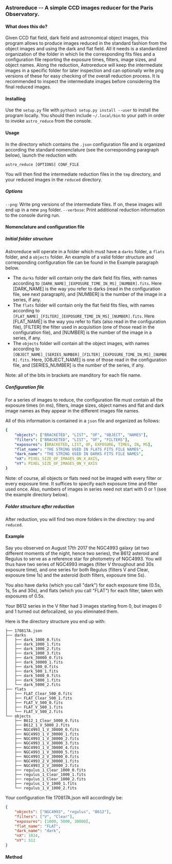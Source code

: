 ### Astroreduce -- A simple CCD images reducer for the Paris Observatory.

#### What does this do?

Given CCD flat field, dark field and astronomical object images, this program allows to produce images reduced in the standard fashion from the object images and using the dark and flat field.
All it needs is a standardized organization of the folder in which lie the corresponding fits files and a configuration file reporting the exposure times, filters, image sizes, and object names.
Along the reduction, Astroreduce will keep the intermediate images in a specific folder for later inspection and can optionally write png versions of these for easy checking of the overall reduction process. It is recommended to inspect the intermediate  images before considering the final reduced images.

#### Installing

Use the `setup.py` file with `python3 setup.py install --user` to install the program locally. You should then include `~/.local/bin` to your path in order to invoke `astro_reduce` from the console.

#### Usage

In the directory which contains the `.json` configuration file and is organized according the standard nomenclature (see the corresponding paragraph below), launch the reduction with:

`astro_reduce [OPTIONS] CONF_FILE`

You will then find the intermediate reduction files in the `tmp` directory, and your reduced images in the `reduced` directory.

##### Options

`--png`: Write png versions of the intermediate files. If on, these images will end up in a new `png` folder.
`--verbose`: Print additional reduction information to the console during run.

#### Nomenclature and configuration file

##### Initial folder structure

Astroreduce will operate in a folder which must have a `darks` folder, a `flats` folder, and a `objects` folder. An example of a valid folder structure and corresponding configuration file can be found in the Example paragraph below.

- The `darks` folder will contain only the dark field fits files, with names according to `[DARK_NAME]_[EXPOSURE_TIME_IN_MS]_[NUMBER].fits`. Here [DARK\_NAME] is the way you refer to darks (read in the configuration file, see next paragraph), and [NUMBER] is the number of the image in a series, if any.
- The `flats` folder will contain only the flat field fits files, with names according to `[FLAT_NAME]_[FILTER]_[EXPOSURE_TIME_IN_MS]_[NUMBER].fits`. Here [FLAT\_NAME] is the way you refer to flats (also read in the configuration file), [FILTER] the filter used in acquisition (one of those read in the configuration file), and [NUMBER] is the number of the image in a series, if any.
- The `objects` folder will contain all the object images, with names according to `[OBJECT_NAME]_[SERIES_NUMBER]_[FILTER]_[EXPOSURE_TIME_IN_MS]_[NUMBER].fits`. Here, [OBJECT\_NAME] is one of those read in the configuration file, and [SERIES\_NUMBER] is the number of the series, if any.

Note: all of the bits in brackets are manditory for each file name.
##### Configuration file

For a series of images to reduce, the configuration file must contain all the exposure times (in ms), filters, image sizes, object names and flat and dark image names as they appear in the different images file names.

All of this information is contained in a `json` file and organized as follows:

```yaml
{
    "objects": ["BRACKETED", "LIST", "OF", "OBJECT", "NAMES"],
    "filters": ["BRACKETED", "LIST", "OF", "FILTERS"],
    "exposures": [BRACKETED, LIST, OF, EXPOSURE, TIMES, IN, MS],
    "flat_name": "THE STRING USED IN FLATS FITS FILE NAMES",
    "dark_name": "THE STRING USED IN DARKS FITS FILE NAMES",
    "nX": PIXEL_SIZE_OF_IMAGES_ON_X_AXIS,
    "nY": PIXEL_SIZE_OF_IMAGES_ON_Y_AXIS
}
```

Note: of course, all objects or flats need not be imaged with every filter or every exposure time. It suffices to specify each exposure time and filter used once. Also, numbers of images in series need not start with 0 or 1 (see the example directory below).

##### Folder structure after reduction

After reduction, you will find two more folders in the directory: `tmp` and `reduced`.

#### Example

Say you observed on August 17th 2017 the NGC4993 galaxy (at two different moments of the night, hence two series), the B612 asteroid and Regulus to serve as a reference star for photometry of NGC4993. You will thus have two series of NGC4993 images (filter V throughout and 30s exposure time), and one series for both Regulus (filters V and Clear, exposure time 1s) and the asteroid (both filters, exposure time 5s).

You also have darks (which you call "dark") for each exposure time (0.5s, 1s, 5s and 30s), and flats (which you call "FLAT") for each filter, taken with exposures of 0.5s.

Your B612 series in the V filter had 3 images starting from 0, but images 0 and 1 turned out defocalized, so you eliminated them.

Here is the directory structure you end up with:

```
├── 170817A.json
├── darks
│   ├── dark_1000_0.fits
│   ├── dark_1000_1.fits
│   ├── dark_1000_2.fits
│   ├── dark_1000_3.fits
│   ├── dark_30000_0.fits
│   ├── dark_30000_1.fits
│   ├── dark_500_0.fits
│   ├── dark_500_1.fits
│   ├── dark_5000_0.fits
│   ├── dark_5000_1.fits
│   └── dark_5000_2.fits
├── flats
│   ├── FLAT_Clear_500_0.fits
│   ├── FLAT_Clear_500_1.fits
│   ├── FLAT_V_500_0.fits
│   ├── FLAT_V_500_1.fits
│   └── FLAT_V_500_2.fits
└── objects
    ├── B612_1_Clear_5000_0.fits
    ├── B612_1_V_5000_2.fits
    ├── NGC4993_1_V_30000_0.fits
    ├── NGC4993_1_V_30000_1.fits
    ├── NGC4993_1_V_30000_2.fits
    ├── NGC4993_1_V_30000_3.fits
    ├── NGC4993_1_V_30000_4.fits
    ├── NGC4993_1_V_30000_5.fits
    ├── NGC4993_2_V_30000_0.fits
    ├── NGC4993_2_V_30000_1.fits
    ├── NGC4993_2_V_30000_2.fits
    ├── regulus_1_Clear_1000_0.fits
    ├── regulus_1_Clear_1000_1.fits
    ├── regulus_1_Clear_1000_2.fits
    ├── regulus_1_V_1000_1.fits
    └── regulus_1_V_1000_2.fits
```
Your configuration file 170817A.json will accordingly be:

```json
{
    "objects": ["NGC4993", "regulus", "B612"],
    "filters": ["V", "Clear"],
    "exposures": [1000, 5000, 30000],
    "flat_name": "FLAT",
    "dark_name": "dark",
    "nX": 1024,
    "nY": 512
}
```

#### Method
